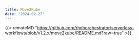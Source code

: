```yaml
---
title: Move2Kube
date: "2024-02-27"
---
```


{{< remoteMD "https://github.com/rhdhorchestrator/serverless-workflows/blob/v1.2.x/move2kube/README.md?raw=true" >}}
